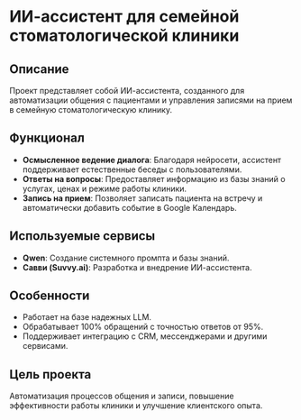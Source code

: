 # ИИ-ассистент для семейной стоматологической клиники

## Описание
Проект представляет собой ИИ-ассистента, созданного для автоматизации общения с пациентами и управления записями на прием в семейную стоматологическую клинику.

## Функционал
- **Осмысленное ведение диалога**: Благодаря нейросети, ассистент поддерживает естественные беседы с пользователями.  
- **Ответы на вопросы**: Предоставляет информацию из базы знаний о услугах, ценах и режиме работы клиники.  
- **Запись на прием**: Позволяет записать пациента на встречу и автоматически добавить событие в Google Календарь.  

## Используемые сервисы
- **Qwen**: Создание системного промпта и базы знаний.  
- **Савви (Suvvy.ai)**: Разработка и внедрение ИИ-ассистента.  

## Особенности
- Работает на базе надежных LLM.  
- Обрабатывает 100% обращений с точностью ответов от 95%.  
- Поддерживает интеграцию с CRM, мессенджерами и другими сервисами.  

## Цель проекта
Автоматизация процессов общения и записи, повышение эффективности работы клиники и улучшение клиентского опыта.
